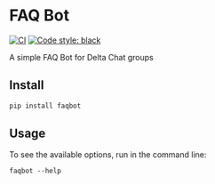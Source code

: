 # FAQ Bot

[![CI](https://github.com/simplebot-org/faqbot/actions/workflows/python-ci.yml/badge.svg)](https://github.com/simplebot-org/faqbot/actions/workflows/python-ci.yml)
[![Code style: black](https://img.shields.io/badge/code%20style-black-000000.svg)](https://github.com/psf/black)

A simple FAQ Bot for Delta Chat groups

## Install

```sh
pip install faqbot
```

## Usage

To see the available options, run in the command line:

```
faqbot --help
```
